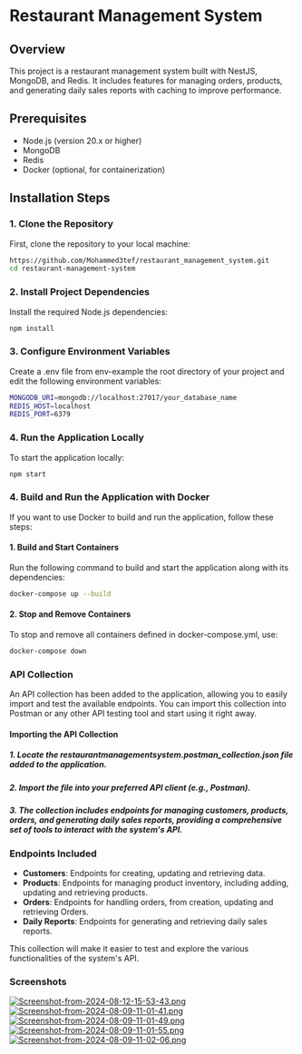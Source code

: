 # Restaurant Management System

## Overview

This project is a restaurant management system built with NestJS, MongoDB, and Redis. It includes features for managing orders, products, and generating daily sales reports with caching to improve performance.

## Prerequisites

- Node.js (version 20.x or higher)
- MongoDB
- Redis
- Docker (optional, for containerization)

## Installation Steps

### 1. Clone the Repository

First, clone the repository to your local machine:

```bash
https://github.com/Mohammed3tef/restaurant_management_system.git
cd restaurant-management-system
```

### 2. Install Project Dependencies

Install the required Node.js dependencies:

```bash
npm install
```

### 3. Configure Environment Variables

Create a .env file from env-example the root directory of your project and edit the following environment variables:

```bash
MONGODB_URI=mongodb://localhost:27017/your_database_name
REDIS_HOST=localhost
REDIS_PORT=6379
```

### 4. Run the Application Locally

To start the application locally:

```bash
npm start
```

### 4. Build and Run the Application with Docker

If you want to use Docker to build and run the application, follow these steps:

#### 1. Build and Start Containers

Run the following command to build and start the application along with its dependencies:

```bash
docker-compose up --build
```

#### 2. Stop and Remove Containers

To stop and remove all containers defined in docker-compose.yml, use:

```bash
docker-compose down
```

### API Collection

An API collection has been added to the application, allowing you to easily import and test the available endpoints. You can import this collection into Postman or any other API testing tool and start using it right away.

#### Importing the API Collection

##### 1. Locate the restaurantmanagementsystem.postman_collection.json file added to the application.

##### 2. Import the file into your preferred API client (e.g., Postman).

##### 3. The collection includes endpoints for managing customers, products, orders, and generating daily sales reports, providing a comprehensive set of tools to interact with the system's API.

### Endpoints Included

- **Customers**: Endpoints for creating, updating and retrieving data.
- **Products**: Endpoints for managing product inventory, including adding, updating and retrieving products.
- **Orders**: Endpoints for handling orders, from creation, updating and retrieving Orders.
- **Daily Reports**: Endpoints for generating and retrieving daily sales reports.

This collection will make it easier to test and explore the various functionalities of the system's API.

### Screenshots

[![Screenshot-from-2024-08-12-15-53-43.png](https://i.postimg.cc/RFTqcZfW/Screenshot-from-2024-08-12-15-53-43.png)](https://postimg.cc/LYnHSRxS)
[![Screenshot-from-2024-08-09-11-01-41.png](https://i.postimg.cc/1tTs5dY9/Screenshot-from-2024-08-09-11-01-41.png)](https://postimg.cc/phDgssH7)
[![Screenshot-from-2024-08-09-11-01-49.png](https://i.postimg.cc/SNnYdFpG/Screenshot-from-2024-08-09-11-01-49.png)](https://postimg.cc/rKLpyHsd)
[![Screenshot-from-2024-08-09-11-01-55.png](https://i.postimg.cc/v8kZQ4pW/Screenshot-from-2024-08-09-11-01-55.png)](https://postimg.cc/0rGsny5Q)
[![Screenshot-from-2024-08-09-11-02-06.png](https://i.postimg.cc/zX4bPtzY/Screenshot-from-2024-08-09-11-02-06.png)](https://postimg.cc/8jBz7bfZ)
